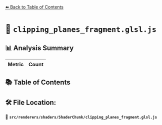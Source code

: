 [⬅️ Back to Table of Contents](../../../../index.md)

# 📄 `clipping_planes_fragment.glsl.js`

## 📊 Analysis Summary

| Metric | Count |
|--------|-------|

## 📚 Table of Contents


## 🛠️ File Location:
📂 **`src/renderers/shaders/ShaderChunk/clipping_planes_fragment.glsl.js`**
